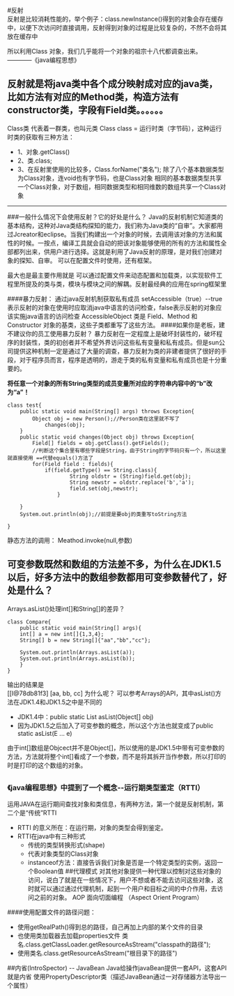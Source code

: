 #反射  
反射是比较消耗性能的，举个例子：class.newInstance()得到的对象会存在缓存中，以便下次访问时直接调用，反射得到对象的过程是比较复杂的，不然不会将其放在缓存中

所以利用Class 对象，我们几乎能将一个对象的祖宗十八代都调查出来。     ————《java编程思想》

反射就是将java类中各个成分映射成对应的java类，比如方法有对应的Method类，构造方法有constructor类，字段有Field类。。。。。。
---------------------------------------------------------------------------

Class类 代表着一群类，也叫元类
Class class = 运行时类（字节码），这种运行时类的获取有三种方法：

* 1、对象.getClass()
* 2、类.class;
* 3、在反射里使用的比较多，Class.forName("类名");
除了八个基本数据类型为Class对象，连void也有字节码，也是Class对象
相同的基本数据类型共享一个Class对象，对于数组，相同数据类型和相同维数的数组共享一个Class对象
---------------------------------------------------------------------------
###一般什么情况下会使用反射？它的好处是什么？
Java的反射机制它知道类的基本结构，这种对Java类结构探知的能力，我们称为Java类的“自审”。大家都用过Jcreator和eclipse。当我们构建出一个对象的时候，去调用该对象的方法和属性的时候。一按点，编译工具就会自动的把该对象能够使用的所有的方法和属性全部都列出来，供用户进行选择。这就是利用了Java反射的原理，是对我们创建对象的探知、自审。
可以在配置文件时使用，还有框架。

最大也是最主要作用就是 可以通过配置文件来动态配置和加载类，以实现软件工程里所提及的类与类，模块与模块之间的解耦。反射最经典的应用在spring框架里

####暴力反射：
通过java反射机制获取私有成员
setAccessible（true）--true表示反射的对象在使用时应取消java中语言的访问检查，false表示反射的对象应该实施java语言的访问检查
AccessibleObject 类是 Field、Method 和 Constructor 对象的基类，这些子类都重写了这些方法。
####如果你是老板，建不建议你的员工使用暴力反射？
暴力反射在一定程度上是破坏封装性的，破坏程序的封装性，类的初创者并不希望外界访问这些私有变量和私有成员。但是sun公司提供这种机制一定是通过了大量的调查，暴力反射为类的非建者提供了很好的手段，对于程序员而言，程序是透明的，游走于类的私有变量和私有成员也是十分重要的。


**将任意一个对象的所有String类型的成员变量所对应的字符串内容中的“b”改为“a”！**

    class test{
		public static void main(String[] args) throws Exception{
			Object obj = new Person();//Person类在这里就不写了
				changes(obj);
		}
		public static void changes(Object obj) throws Exception{
			Field[] fields = obj.getClass().getFields();
			//判断这个集合里有哪些字段是String，由于String的字节码只有一个，所以这里就直接使用 ==代替equals()方法了
			for(Field field : fields){
				if(field.getType() == String.class){
						String oldstr = (String)field.get(obj);
						String newstr = oldstr.replace('b','a');
						field.set(obj,newstr);
					}

		}
		System.out.println(obj);//前提是要obj的类重写toString方法
    
    }


静态方法的调用： Meathod.invoke(null,参数)

## 可变参数既然和数组的方法差不多，为什么在JDK1.5以后，好多方法中的数组参数都用可变参数替代了，好处是什么？ ##

   Arrays.asList()处理int[]和String[]的差异？

    class Compare{
    	public static void main(String[] args){
    	int[] a = new int[]{1,3,4};
    	String[] b = new String[]{"aa","bb","cc"};
    	
    	System.out.println(Arrays.asList(a));
    	System.out.println(Arrays.asList(b));
    	}	
    }
输出的结果是          
[[I@78db81f3]
[aa, bb, cc]        为什么呢？
可以参考Arrays的API，其中asList()方法在JDK1.4和JDK1.5之中是不同的

* JDK1.4中：public static List asList(Object[] obj) 
*  因为JDK1.5之后加入了可变参数的概念，所以这个方法也就变成了public static <E> asList<E>(E ... e)

由于int[]数组是Objcect并不是Object[]，所以使用的是JDK1.5中带有可变参数的方法，方法就将整个int[]看成了一个参数，而不是将其拆开当作参数，所以打印的时是打印的这个数组的对象。
##
### 《java编程思想》中提到了一个概念--运行期类型鉴定（RTTI） ###

运用JAVA在运行期间查找对象和类信息，有两种方法，第一个就是反射机制，第二个是“传统”RTTI

* RTTI 的意义所在：在运行期，对象的类型会得到鉴定。
* RTTI在java中有三种形式
	* 传统的类型转换形式(shape)
	* 代表对象类型的Class对象
	* instanceof方法：直接告诉我们对象是否是一个特定类型的实例，返回一个Boolean值
##代理模式
对其他对象提供一种代理以控制对这些对象的访问，说白了就是在一些情况下，用户不想或者不能去访问这些对象，这时就可以通过通过代理机制，起到一个用户和目标之间的中介作用，去访问之前的对象。
AOP  面向切面编程 （Aspect Orient Program）

####使用配置文件的路径问题：
- 使用getRealPath()得到总的路径，自己再加上内部的某个文件的目录
- 也使用类加载器去加载properties文件 类名.class.getClassLoader.getResourceAsStream("classpath的路径");
- 使用类名.class.getResourceAsStream("根目录下的路径")

##内省(IntroSpector) -- JavaBean
Java给操作javaBean提供一套API，这套API就是内省
使用PropertyDescriptor类（描述JavaBean通过一对存储器方法导出一个属性）


